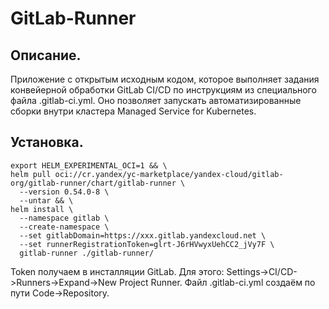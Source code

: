 # GitLab-Runner

## Описание.
Приложение с открытым исходным кодом, которое выполняет задания конвейерной обработки GitLab CI/CD по инструкциям из специального файла .gitlab-ci.yml. Оно позволяет запускать автоматизированные сборки внутри кластера Managed Service for Kubernetes.

## Установка.
```
export HELM_EXPERIMENTAL_OCI=1 && \
helm pull oci://cr.yandex/yc-marketplace/yandex-cloud/gitlab-org/gitlab-runner/chart/gitlab-runner \
  --version 0.54.0-8 \
  --untar && \
helm install \
  --namespace gitlab \
  --create-namespace \
  --set gitlabDomain=https://xxx.gitlab.yandexcloud.net \
  --set runnerRegistrationToken=glrt-J6rHVwyxUehCC2_jVy7F \
  gitlab-runner ./gitlab-runner/
```

Token получаем в инсталляции GitLab. Для этого: Settings->CI/CD->Runners->Expand->New Project Runner.
Файл .gitlab-ci.yml создаём по пути Code->Repository.
